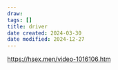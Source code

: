```yaml
---
draw:
tags: []
title: driver
date created: 2024-03-30
date modified: 2024-12-27
---
```


https://hsex.men/video-1016106.htm
